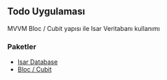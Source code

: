 ## Todo Uygulaması

MVVM Bloc / Cubit yapısı ile Isar Veritabanı kullanımı

### Paketler
- [Isar Database](https://isar.dev/tutorials/quickstart.html)
- [Bloc / Cubit](https://pub.dev/packages/flutter_bloc)
